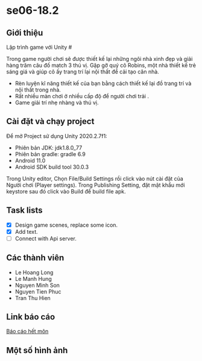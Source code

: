 # se06-18.2

## Giới thiệu 
Lập trình game với Unity #

Trong game người chơi sẽ được thiết kế lại những ngôi nhà xinh đẹp và 
giải hàng trăm câu đố match 3 thú vị.
Gặp gỡ quý cô Robins, một nhà thiết kế trẻ sáng giá và giúp cô ấy trang 
trí lại nội thất để cải tạo căn nhà.
- Rèn luyện kĩ năng thiết kế của bạn bằng cách thiết kế lại đồ trang trí
và nội thất trong nhà.
- Rất nhiều màn chơi ở nhiều cấp độ để người chơi trải .
- Game giải trí nhẹ nhàng và thú vị.

## Cài đặt và chạy project

Để mở Project sử dụng Unity 2020.2.7f1:
- Phiên bản JDK: jdk1.8.0_77
- Phiên bản gradle: gradle 6.9
- Android 11.0 
- Android SDK build tool 30.0.3

Trong Unity editor, Chọn File/Build Settings rồi click vào nút cài đặt của
Người chơi (Player settings). Trong Publishing Setting, đặt mật khẩu mới keystore
sau đó click vào Build để build file apk.

## Task lists
- [x] Design game scenes, replace some icon.
- [x] Add text.
- [ ] Connect with Api server.

## Các thành viên
- Le Hoang Long
- Le Manh Hung
- Nguyen Minh Son
- Nguyen Tien Phuc
- Tran Thu Hien

## Link báo cáo
[Báo cáo hết môn](final_report.md)

## Một số hình ảnh